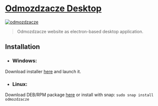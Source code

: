 # [Odmozdzacze Desktop](https://github.com/odmozdzacze/odmozdzacze-desktop)
[![odmozdzacze](https://snapcraft.io/odmozdzacze/badge.svg)](https://snapcraft.io/odmozdzacze)
> Odmozdzacze website as electron-based desktop application.

## Installation
- ### Windows:
Download installer [here](https://github.com/odmozdzacze/odmozdzacze-desktop/releases/tag/v1.0.0-beta) and launch it.

- ### Linux:
Download DEB/RPM package [here](https://github.com/odmozdzacze/odmozdzacze-desktop/releases/tag/v1.0.0-beta) or install with snap:
`sudo snap install odmozdzacze`
